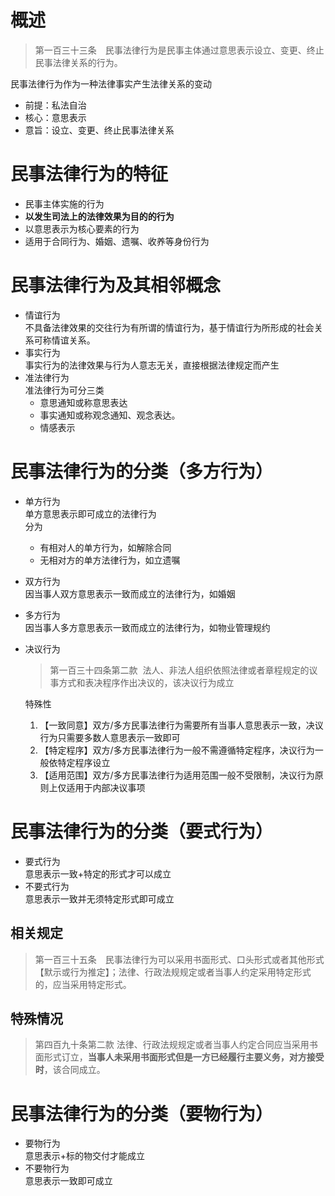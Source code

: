 # 概述
>第一百三十三条　民事法律行为是民事主体通过意思表示设立、变更、终止民事法律关系的行为。

民事法律行为作为一种法律事实产生法律关系的变动  
- 前提：私法自治  
- 核心：意思表示  
- 意旨：设立、变更、终止民事法律关系
# 民事法律行为的特征
- 民事主体实施的行为  
- **以发生司法上的法律效果为目的的行为**  
- 以意思表示为核心要素的行为  
- 适用于合同行为、婚姻、遗嘱、收养等身份行为
# 民事法律行为及其相邻概念
- 情谊行为  
不具备法律效果的交往行为有所谓的情谊行为，基于情谊行为所形成的社会关系可称情谊关系。
- 事实行为  
事实行为的法律效果与行为人意志无关，直接根据法律规定而产生
- 准法律行为  
准法律行为可分三类
    - 意思通知或称意思表达
    - 事实通知或称观念通知、观念表达。
    - 情感表示
# 民事法律行为的分类（多方行为）
- 单方行为  
单方意思表示即可成立的法律行为  
分为
    - 有相对人的单方行为，如解除合同 
    - 无相对方的单方法律行为，如立遗嘱
- 双方行为  
因当事人双方意思表示一致而成立的法律行为，如婚姻
- 多方行为  
因当事人多方意思表示一致而成立的法律行为，如物业管理规约
- 决议行为  
    >第一百三十四条第二款  法人、非法人组织依照法律或者章程规定的议事方式和表决程序作出决议的，该决议行为成立

    特殊性  
    1. 【一致同意】双方/多方民事法律行为需要所有当事人意思表示一致，决议行为只需要多数人意思表示一致即可
    2. 【特定程序】双方/多方民事法律行为一般不需遵循特定程序，决议行为一般依特定程序设立
    3. 【适用范围】双方/多方民事法律行为适用范围一般不受限制，决议行为原则上仅适用于内部决议事项
# 民事法律行为的分类（要式行为）
- 要式行为  
    意思表示一致+特定的形式才可以成立
- 不要式行为  
    意思表示一致并无须特定形式即可成立
## 相关规定
>第一百三十五条　民事法律行为可以采用书面形式、口头形式或者其他形式【默示或行为推定】；法律、行政法规规定或者当事人约定采用特定形式的，应当采用特定形式。
## 特殊情况
>第四百九十条第二款  法律、行政法规规定或者当事人约定合同应当采用书面形式订立，**当事人未采用书面形式但是一方已经履行主要义务，对方接受时**，该合同成立。
# 民事法律行为的分类（要物行为）
- 要物行为  
    意思表示+标的物交付才能成立
- 不要物行为  
    意思表示一致即可成立

